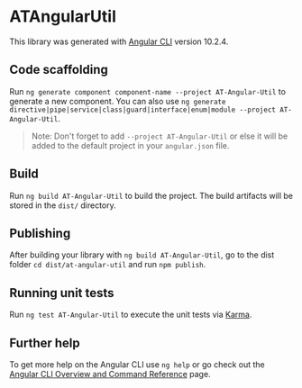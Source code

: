 # ATAngularUtil

This library was generated with [Angular CLI](https://github.com/angular/angular-cli) version 10.2.4.

## Code scaffolding

Run `ng generate component component-name --project AT-Angular-Util` to generate a new component. You can also use `ng generate directive|pipe|service|class|guard|interface|enum|module --project AT-Angular-Util`.
> Note: Don't forget to add `--project AT-Angular-Util` or else it will be added to the default project in your `angular.json` file. 

## Build

Run `ng build AT-Angular-Util` to build the project. The build artifacts will be stored in the `dist/` directory.

## Publishing

After building your library with `ng build AT-Angular-Util`, go to the dist folder `cd dist/at-angular-util` and run `npm publish`.

## Running unit tests

Run `ng test AT-Angular-Util` to execute the unit tests via [Karma](https://karma-runner.github.io).

## Further help

To get more help on the Angular CLI use `ng help` or go check out the [Angular CLI Overview and Command Reference](https://angular.io/cli) page.
